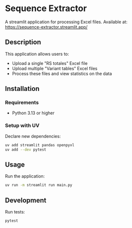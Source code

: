 # Sequence Extractor

A streamlit application for processing Excel files.
Available at: https://sequence-extractor.streamlit.app/

## Description

This application allows users to:
- Upload a single "RS totales" Excel file
- Upload multiple "Variant tables" Excel files
- Process these files and view statistics on the data

## Installation

### Requirements
- Python 3.13 or higher

### Setup with UV

Declare new dependencies:
```bash
uv add streamlit pandas openpyxl
uv add --dev pytest
```

## Usage

Run the application:
```bash
uv run -m streamlit run main.py
```

## Development

Run tests:
```bash
pytest
```
